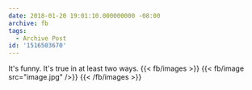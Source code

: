 ```yaml
---
date: 2018-01-20 19:01:10.000000000 -08:00
archive: fb
tags: 
  - Archive Post
id: '1516503670'
---
```


It's funny. It's true in at least two ways.
{{< fb/images >}}
{{< fb/image src="image.jpg" />}}
{{< /fb/images >}}
